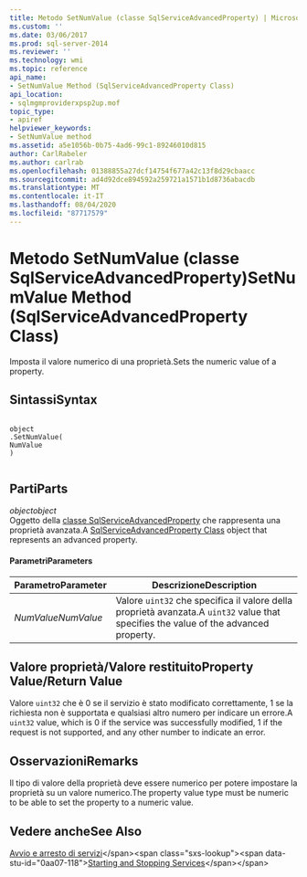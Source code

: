 ```yaml
---
title: Metodo SetNumValue (classe SqlServiceAdvancedProperty) | Microsoft Docs
ms.custom: ''
ms.date: 03/06/2017
ms.prod: sql-server-2014
ms.reviewer: ''
ms.technology: wmi
ms.topic: reference
api_name:
- SetNumValue Method (SqlServiceAdvancedProperty Class)
api_location:
- sqlmgmproviderxpsp2up.mof
topic_type:
- apiref
helpviewer_keywords:
- SetNumValue method
ms.assetid: a5e1056b-0b75-4ad6-99c1-89246010d815
author: CarlRabeler
ms.author: carlrab
ms.openlocfilehash: 01388855a27dcf14754f677a42c13f8d29cbaacc
ms.sourcegitcommit: ad4d92dce894592a259721a1571b1d8736abacdb
ms.translationtype: MT
ms.contentlocale: it-IT
ms.lasthandoff: 08/04/2020
ms.locfileid: "87717579"
---
```

# <a name="setnumvalue-method-sqlserviceadvancedproperty-class"></a><span data-ttu-id="0aa07-102">Metodo SetNumValue (classe SqlServiceAdvancedProperty)</span><span class="sxs-lookup"><span data-stu-id="0aa07-102">SetNumValue Method (SqlServiceAdvancedProperty Class)</span></span>
  <span data-ttu-id="0aa07-103">Imposta il valore numerico di una proprietà.</span><span class="sxs-lookup"><span data-stu-id="0aa07-103">Sets the numeric value of a property.</span></span>  
  
## <a name="syntax"></a><span data-ttu-id="0aa07-104">Sintassi</span><span class="sxs-lookup"><span data-stu-id="0aa07-104">Syntax</span></span>  
  
```  
  
object  
.SetNumValue(  
NumValue  
)  
  
```  
  
## <a name="parts"></a><span data-ttu-id="0aa07-105">Parti</span><span class="sxs-lookup"><span data-stu-id="0aa07-105">Parts</span></span>  
 <span data-ttu-id="0aa07-106">*object*</span><span class="sxs-lookup"><span data-stu-id="0aa07-106">*object*</span></span>  
 <span data-ttu-id="0aa07-107">Oggetto della [classe SqlServiceAdvancedProperty](sqlserviceadvancedproperty-class.md) che rappresenta una proprietà avanzata.</span><span class="sxs-lookup"><span data-stu-id="0aa07-107">A [SqlServiceAdvancedProperty Class](sqlserviceadvancedproperty-class.md) object that represents an advanced property.</span></span>  
  
#### <a name="parameters"></a><span data-ttu-id="0aa07-108">Parametri</span><span class="sxs-lookup"><span data-stu-id="0aa07-108">Parameters</span></span>  
  
|<span data-ttu-id="0aa07-109">Parametro</span><span class="sxs-lookup"><span data-stu-id="0aa07-109">Parameter</span></span>|<span data-ttu-id="0aa07-110">Descrizione</span><span class="sxs-lookup"><span data-stu-id="0aa07-110">Description</span></span>|  
|---------------|-----------------|  
|<span data-ttu-id="0aa07-111">*NumValue*</span><span class="sxs-lookup"><span data-stu-id="0aa07-111">*NumValue*</span></span>|<span data-ttu-id="0aa07-112">Valore `uint32` che specifica il valore della proprietà avanzata.</span><span class="sxs-lookup"><span data-stu-id="0aa07-112">A `uint32` value that specifies the value of the advanced property.</span></span>|  
  
## <a name="property-valuereturn-value"></a><span data-ttu-id="0aa07-113">Valore proprietà/Valore restituito</span><span class="sxs-lookup"><span data-stu-id="0aa07-113">Property Value/Return Value</span></span>  
 <span data-ttu-id="0aa07-114">Valore `uint32` che è 0 se il servizio è stato modificato correttamente, 1 se la richiesta non è supportata e qualsiasi altro numero per indicare un errore.</span><span class="sxs-lookup"><span data-stu-id="0aa07-114">A `uint32` value, which is 0 if the service was successfully modified, 1 if the request is not supported, and any other number to indicate an error.</span></span>  
  
## <a name="remarks"></a><span data-ttu-id="0aa07-115">Osservazioni</span><span class="sxs-lookup"><span data-stu-id="0aa07-115">Remarks</span></span>  
 <span data-ttu-id="0aa07-116">Il tipo di valore della proprietà deve essere numerico per potere impostare la proprietà su un valore numerico.</span><span class="sxs-lookup"><span data-stu-id="0aa07-116">The property value type must be numeric to be able to set the property to a numeric value.</span></span>  
  
## <a name="see-also"></a><span data-ttu-id="0aa07-117">Vedere anche</span><span class="sxs-lookup"><span data-stu-id="0aa07-117">See Also</span></span>  
 <span data-ttu-id="0aa07-118">[Avvio e arresto di servizi](https://technet.microsoft.com/library/ms174886\(v=sql.105\).aspx)</span><span class="sxs-lookup"><span data-stu-id="0aa07-118">[Starting and Stopping Services](https://technet.microsoft.com/library/ms174886\(v=sql.105\).aspx)</span></span>  
  
  
